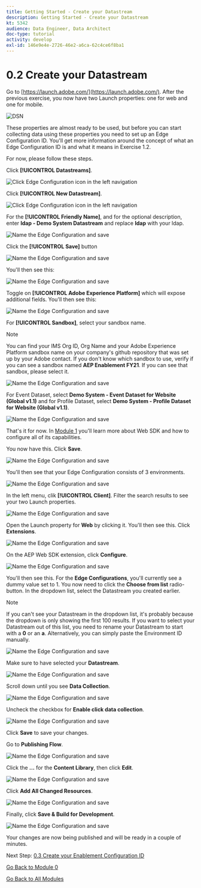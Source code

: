 ```yaml
---
title: Getting Started - Create your Datastream
description: Getting Started - Create your Datastream
kt: 5342
audience: Data Engineer, Data Architect
doc-type: tutorial
activity: develop
exl-id: 146e9e4e-2726-46e2-a6ca-62c4ce6f8ba1
---
```


# 0.2 Create your Datastream

Go to [https://launch.adobe.com/](https://launch.adobe.com/). After the previous exercise, you now have two Launch properties: one for web and one for mobile.

![DSN](./images/launchprop.png)

These properties are almost ready to be used, but before you can start collecting data using these properties you need to set up an Edge Configuration ID. You'll get more information around the concept of what an Edge Configuration ID is and what it means in Exercise 1.2.

For now, please follow these steps.

Click **[!UICONTROL Datastreams]**.

![Click Edge Configuration icon in the left navigation](./images/edgeconfig1a.png)

Click **[!UICONTROL New Datastream]**.

![Click Edge Configuration icon in the left navigation](./images/edgeconfig1.png)

For the **[!UICONTROL Friendly Name]**, and for the optional description, enter **ldap - Demo System Datastream** and replace **ldap** with your ldap.

![Name the Edge Configuration and save](./images/edgeconfig2.png)

Click the **[!UICONTROL Save]** button

![Name the Edge Configuration and save](./images/save.png)

You'll then see this:

![Name the Edge Configuration and save](./images/edgeconfig3.png)

Toggle on **[!UICONTROL Adobe Experience Platform]** which will expose additional fields. You'll then see this:

![Name the Edge Configuration and save](./images/edgeconfig4.png)

For **[!UICONTROL Sandbox]**, select your sandbox name.

>[!NOTE]
>
> You can find your IMS Org ID, Org Name and your Adobe Experience Platform sandbox name on your company's github repository that was set up by your Adobe contact. If you don't know which sandbox to use, verify if you can see a sandbox named **AEP Enablement FY21**. If you can see that sandbox, please select it.

![Name the Edge Configuration and save](./images/edgeconfig5.png)

For Event Dataset, select **Demo System - Event Dataset for Website (Global v1.1)** and for Profile Dataset, select **Demo System - Profile Dataset for Website (Global v1.1)**.

![Name the Edge Configuration and save](./images/edgeconfig7.png)

That's it for now. In [Module 1](./../module1/data-ingestion-launch-web-sdk.md) you'll learn more about Web SDK and how to configure all of its capabilities.

You now have this. Click **Save**.

![Name the Edge Configuration and save](./images/edgeconfig8.png)

You'll then see that your Edge Configuration consists of 3 environments.

![Name the Edge Configuration and save](./images/edgeconfig9.png)

In the left menu, clik **[!UICONTROL Client]**.
Filter the search results to see your two Launch properties.

![Name the Edge Configuration and save](./images/edgeconfig10a.png)

Open the Launch property for **Web** by clicking it. You'll then see this. Click **Extensions**.

![Name the Edge Configuration and save](./images/edgeconfig11.png)

On the AEP Web SDK extension, click **Configure**.

![Name the Edge Configuration and save](./images/edgeconfig12.png)

You'll then see this. For the **Edge Configurations**, you'll currently see a dummy value set to 1. You now need to click the **Choose from list** radio-button. In the dropdown list, select the Datastream you created earlier.

>[!NOTE]
>
>If you can't see your Datastream in the dropdown list, it's probably because the dropdown is only showing the first 100 results. If you want to select your Datastream out of this list, you need to rename your Datastream to start with a **0** or an **a**. Alternatively, you can simply paste the Environment ID manually.

![Name the Edge Configuration and save](./images/edgeconfig13.png)

Make sure to have selected your **Datastream**. 

![Name the Edge Configuration and save](./images/edgeconfig14.png)

Scroll down until you see **Data Collection**.

![Name the Edge Configuration and save](./images/edgeconfig14a.png)

Uncheck the checkbox for **Enable click data collection**.

![Name the Edge Configuration and save](./images/edgeconfig14b.png)

Click **Save** to save your changes.

Go to **Publishing Flow**.

![Name the Edge Configuration and save](./images/edgeconfig15.png)

Click the **...** for the **Content Library**, then click **Edit**.

![Name the Edge Configuration and save](./images/edgeconfig16.png)

Click **Add All Changed Resources**.

![Name the Edge Configuration and save](./images/edgeconfig17.png)

Finally, click **Save & Build for Development**.

![Name the Edge Configuration and save](./images/edgeconfig18.png) 

Your changes are now being published and will be ready in a couple of minutes.

Next Step: [0.3 Create your Enablement Configuration ID](./ex3.md)

[Go Back to Module 0](./getting-started.md)

[Go Back to All Modules](./../../overview.md)
